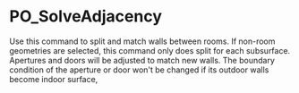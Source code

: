 # PO_SolveAdjacency

Use this command to split and match walls between rooms. If non-room geometries are selected, this command only does split for each subsurface.
Apertures and doors will be adjusted to match new walls. The boundary condition of the aperture or door won&apos;t be changed if its outdoor walls become indoor surface,
